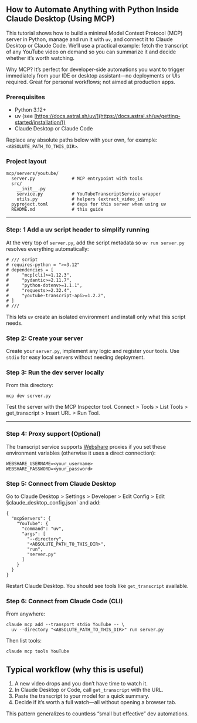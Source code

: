 ## How to Automate Anything with Python Inside Claude Desktop (Using MCP)

This tutorial shows how to build a minimal Model Context Protocol (MCP) server in Python, manage and run it with `uv`, and connect it to Claude Desktop or Claude Code. We’ll use a practical example: fetch the transcript of any YouTube video on demand so you can summarize it and decide whether it’s worth watching.

Why MCP? It’s perfect for developer-side automations you want to trigger immediately from your IDE or desktop assistant—no deployments or UIs required. Great for personal workflows; not aimed at production apps.

### Prerequisites

- Python 3.12+
- uv (see [https://docs.astral.sh/uv/](https://docs.astral.sh/uv/getting-started/installation/))
- Claude Desktop or Claude Code

Replace any absolute paths below with your own, for example: `<ABSOLUTE_PATH_TO_THIS_DIR>`.

### Project layout

```
mcp/servers/youtube/
  server.py              # MCP entrypoint with tools
  src/
    __init__.py
    service.py           # YouTubeTranscriptService wrapper
    utils.py             # helpers (extract_video_id)
  pyproject.toml         # deps for this server when using uv
  README.md              # this guide
```

---

### Step: 1 Add a uv script header to simplify running

At the very top of `server.py`, add the script metadata so `uv run server.py` resolves everything automatically:

```
# /// script
# requires-python = ">=3.12"
# dependencies = [
#     "mcp[cli]>=1.12.3",
#     "pydantic>=2.11.7",
#     "python-dotenv>=1.1.1",
#     "requests>=2.32.4",
#     "youtube-transcript-api>=1.2.2",
# ]
# ///
```

This lets `uv` create an isolated environment and install only what this script needs.


### Step 2: Create your server

Create your `server.py`, implement any logic and register your tools. Use `stdio` for easy local servers without needing deployment.


### Step 3: Run the dev server locally

From this directory:

```
mcp dev server.py
```

Test the server with the MCP Inspector tool. Connect > Tools > List Tools > get_transcript > Insert URL > Run Tool.

---

### Step 4: Proxy support (Optional)

The transcript service supports [Webshare](https://www.webshare.io/) proxies if you set these environment variables (otherwise it uses a direct connection):

```
WEBSHARE_USERNAME=<your_username>
WEBSHARE_PASSWORD=<your_password>
```


### Step 5: Connect from Claude Desktop

Go to Claude Desktop > Settings > Developer > Edit Config > Edit §claude_desktop_config.json` and add:

```
{
  "mcpServers": {
    "YouTube": {
      "command": "uv",
      "args": [
        "--directory",
        "<ABSOLUTE_PATH_TO_THIS_DIR>",
        "run",
        "server.py"
      ]
    }
  }
}
```

Restart Claude Desktop. You should see tools like `get_transcript` available.

### Step 6: Connect from Claude Code (CLI)

From anywhere:

```
claude mcp add --transport stdio YouTube -- \
  uv --directory "<ABSOLUTE_PATH_TO_THIS_DIR>" run server.py
```

Then list tools:

```
claude mcp tools YouTube
```

## Typical workflow (why this is useful)

1) A new video drops and you don’t have time to watch it.
2) In Claude Desktop or Code, call `get_transcript` with the URL.
3) Paste the transcript to your model for a quick summary.
4) Decide if it’s worth a full watch—all without opening a browser tab.

This pattern generalizes to countless “small but effective” dev automations.